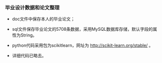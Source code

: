 <h3>毕业设计数据和论文整理</h3>

* doc文件中保存本人的毕业论文；

* sql文件保存毕业论文的5708条数据，采用MySQL数据库存储，默认字段的属性为String。

* python代码采用包为scikitlearn，网址为 http://scikit-learn.org/stable/ 。

* 详细代码已略去。

